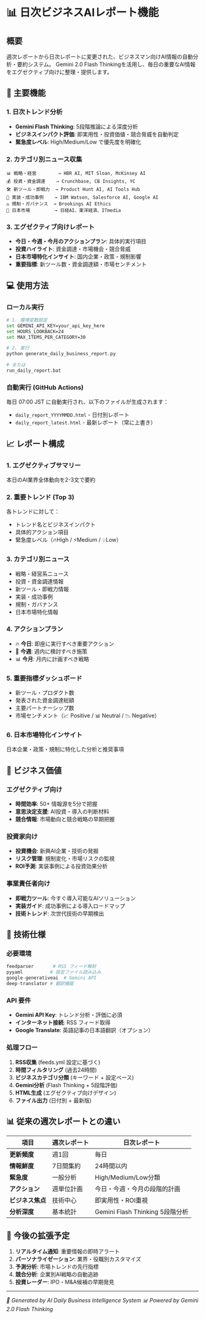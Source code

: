 # 📊 日次ビジネスAIレポート機能

## 概要

週次レポートから日次レポートに変更された、ビジネスマン向けAI情報の自動分析・要約システム。
Gemini 2.0 Flash Thinkingを活用し、毎日の重要なAI情報をエグゼクティブ向けに整理・提供します。

## 🚀 主要機能

### 1. 日次トレンド分析
- **Gemini Flash Thinking**: 5段階推論による深度分析
- **ビジネスインパクト評価**: 即実用性・投資価値・競合脅威を自動判定
- **緊急度レベル**: High/Medium/Low で優先度を明確化

### 2. カテゴリ別ニュース収集
```
📊 戦略・経営        → HBR AI, MIT Sloan, McKinsey AI
💰 投資・資金調達    → Crunchbase, CB Insights, YC
🛠️ 新ツール・即戦力  → Product Hunt AI, AI Tools Hub
🎯 実装・成功事例    → IBM Watson, Salesforce AI, Google AI
⚖️ 規制・ガバナンス  → Brookings AI Ethics
🗾 日本市場         → 日経AI、東洋経済、ITmedia
```

### 3. エグゼクティブ向けレポート
- **今日・今週・今月のアクションプラン**: 具体的実行項目
- **投資ハイライト**: 資金調達・市場機会・競合脅威
- **日本市場特化インサイト**: 国内企業・政策・規制影響
- **重要指標**: 新ツール数・資金調達額・市場センチメント

## 💻 使用方法

### ローカル実行
```bash
# 1. 環境変数設定
set GEMINI_API_KEY=your_api_key_here
set HOURS_LOOKBACK=24
set MAX_ITEMS_PER_CATEGORY=30

# 2. 実行
python generate_daily_business_report.py

# または
run_daily_report.bat
```

### 自動実行 (GitHub Actions)
毎日 07:00 JST に自動実行され、以下のファイルが生成されます：
- `daily_report_YYYYMMDD.html` - 日付別レポート
- `daily_report_latest.html` - 最新レポート（常に上書き）

## 📈 レポート構成

### 1. エグゼクティブサマリー
本日のAI業界全体動向を2-3文で要約

### 2. 重要トレンド (Top 3)
各トレンドに対して：
- トレンド名とビジネスインパクト
- 具体的アクション項目
- 緊急度レベル（🔥High / ⚡Medium / 💡Low）

### 3. カテゴリ別ニュース
- 戦略・経営系ニュース
- 投資・資金調達情報
- 新ツール・即戦力情報
- 実装・成功事例
- 規制・ガバナンス
- 日本市場特化情報

### 4. アクションプラン
- 🔥 **今日**: 即座に実行すべき重要アクション
- 📅 **今週**: 週内に検討すべき施策
- 📊 **今月**: 月内に計画すべき戦略

### 5. 重要指標ダッシュボード
- 新ツール・プロダクト数
- 発表された資金調達総額
- 主要パートナーシップ数
- 市場センチメント（📈 Positive / 📊 Neutral / 📉 Negative）

### 6. 日本市場特化インサイト
日本企業・政策・規制に特化した分析と推奨事項

## 🎯 ビジネス価値

### エグゼクティブ向け
- **時間効率**: 50+ 情報源を5分で把握
- **意思決定支援**: AI投資・導入の判断材料
- **競合情報**: 市場動向と競合戦略の早期把握

### 投資家向け
- **投資機会**: 新興AI企業・技術の発掘
- **リスク管理**: 規制変化・市場リスクの監視
- **ROI予測**: 実装事例による投資効果分析

### 事業責任者向け
- **即戦力ツール**: 今すぐ導入可能なAIソリューション
- **実装ガイド**: 成功事例による導入ロードマップ
- **技術トレンド**: 次世代技術の早期検出

## 🔧 技術仕様

### 必要環境
```python
feedparser       # RSS フィード解析
pyyaml          # 設定ファイル読み込み
google-generativeai  # Gemini API
deep-translator # 翻訳機能
```

### API 要件
- **Gemini API Key**: トレンド分析・評価に必須
- **インターネット接続**: RSS フィード取得
- **Google Translate**: 英語記事の日本語翻訳（オプション）

### 処理フロー
1. **RSS収集** (feeds.yml 設定に基づく)
2. **時間フィルタリング** (過去24時間)
3. **ビジネスカテゴリ分類** (キーワード + 設定ベース)
4. **Gemini分析** (Flash Thinking + 5段階評価)
5. **HTML生成** (エグゼクティブ向けデザイン)
6. **ファイル出力** (日付別 + 最新版)

## 📊 従来の週次レポートとの違い

| 項目 | 週次レポート | 日次レポート |
|------|-------------|-------------|
| **更新頻度** | 週1回 | 毎日 |
| **情報鮮度** | 7日間集約 | 24時間以内 |
| **緊急度** | 一般分析 | High/Medium/Low分類 |
| **アクション** | 週単位計画 | 今日・今週・今月の段階的計画 |
| **ビジネス焦点** | 技術中心 | 即実用性・ROI重視 |
| **分析深度** | 基本統計 | Gemini Flash Thinking 5段階分析 |

## 🚀 今後の拡張予定

1. **リアルタイム通知**: 重要情報の即時アラート
2. **パーソナライゼーション**: 業界・役職別カスタマイズ
3. **予測分析**: 市場トレンドの先行指標
4. **競合分析**: 企業別AI戦略の自動追跡
5. **投資レーダー**: IPO・M&A候補の早期発見

---

*🤖 Generated by AI Daily Business Intelligence System*
*📊 Powered by Gemini 2.0 Flash Thinking*